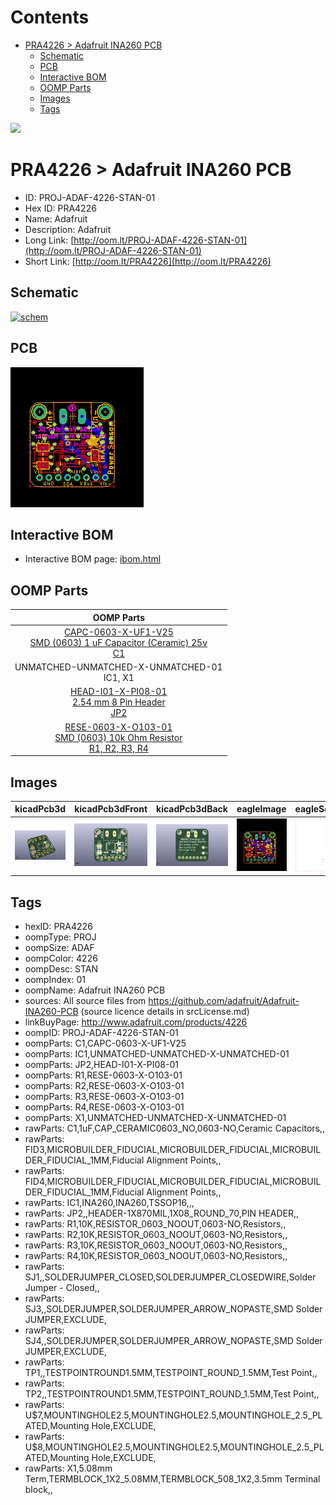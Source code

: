 



Contents
========

* [PRA4226 > Adafruit INA260 PCB](#pra4226--adafruit-ina260-pcb)
	* [Schematic](#schematic)
	* [PCB](#pcb)
	* [Interactive BOM](#interactive-bom)
	* [OOMP Parts](#oomp-parts)
	* [Images](#images)
	* [Tags](#tags)
  
![][im]
# PRA4226 > Adafruit INA260 PCB

- ID: PROJ-ADAF-4226-STAN-01
- Hex ID: PRA4226
- Name: Adafruit
- Description: Adafruit
- Long Link: [http://oom.lt/PROJ-ADAF-4226-STAN-01](http://oom.lt/PROJ-ADAF-4226-STAN-01)
- Short Link: [http://oom.lt/PRA4226](http://oom.lt/PRA4226)

## Schematic
  
[![schem](eagleSchemImage.png)](eagleSchemImage.png)
## PCB
  
[![pcb](eagleImage.png)](eagleImage.png)
## Interactive BOM

- Interactive BOM page: [ibom.html](https://htmlpreview.github.io/?https://github.com/oomlout/oomlout_OOMP_projects/blob/main/PROJ-ADAF-4226-STAN-01/kicad/bom/ibom.html)

## OOMP Parts
  

|OOMP Parts|
| :---: |
|[CAPC-0603-X-UF1-V25<br> SMD (0603) 1 uF Capacitor (Ceramic) 25v<br> C1](https://github.com/oomlout/oomlout_OOMP_parts/tree/main/CAPC-0603-X-UF1-V25/)|
|UNMATCHED-UNMATCHED-X-UNMATCHED-01<BR>IC1, X1|
|[HEAD-I01-X-PI08-01<br> 2.54 mm 8 Pin Header<br> JP2](https://github.com/oomlout/oomlout_OOMP_parts/tree/main/HEAD-I01-X-PI08-01/)|
|[RESE-0603-X-O103-01<br> SMD (0603) 10k Ohm Resistor<br> R1, R2, R3, R4](https://github.com/oomlout/oomlout_OOMP_parts/tree/main/RESE-0603-X-O103-01/)|

## Images
  
  

|kicadPcb3d|kicadPcb3dFront|kicadPcb3dBack|eagleImage|eagleSchemImage|
| :---: | :---: | :---: | :---: | :---: |
|[![kicadPcb3d](kicadPcb3d_140.png)](kicadPcb3d.png)|[![kicadPcb3dFront](kicadPcb3dFront_140.png)](kicadPcb3dFront.png)|[![kicadPcb3dBack](kicadPcb3dBack_140.png)](kicadPcb3dBack.png)|[![eagleImage](eagleImage_140.png)](eagleImage.png)|[![eagleSchemImage](eagleSchemImage_140.png)](eagleSchemImage.png)|

## Tags

- hexID: PRA4226
- oompType: PROJ
- oompSize: ADAF
- oompColor: 4226
- oompDesc: STAN
- oompIndex: 01
- oompName: Adafruit INA260 PCB
- sources: All source files from https://github.com/adafruit/Adafruit-INA260-PCB (source licence details in srcLicense.md)
- linkBuyPage: http://www.adafruit.com/products/4226
- oompID: PROJ-ADAF-4226-STAN-01
- oompParts: C1,CAPC-0603-X-UF1-V25
- oompParts: IC1,UNMATCHED-UNMATCHED-X-UNMATCHED-01
- oompParts: JP2,HEAD-I01-X-PI08-01
- oompParts: R1,RESE-0603-X-O103-01
- oompParts: R2,RESE-0603-X-O103-01
- oompParts: R3,RESE-0603-X-O103-01
- oompParts: R4,RESE-0603-X-O103-01
- oompParts: X1,UNMATCHED-UNMATCHED-X-UNMATCHED-01
- rawParts: C1,1uF,CAP_CERAMIC0603_NO,0603-NO,Ceramic Capacitors,,
- rawParts: FID3,MICROBUILDER_FIDUCIAL,MICROBUILDER_FIDUCIAL,MICROBUILDER_FIDUCIAL_1MM,Fiducial Alignment Points,,
- rawParts: FID4,MICROBUILDER_FIDUCIAL,MICROBUILDER_FIDUCIAL,MICROBUILDER_FIDUCIAL_1MM,Fiducial Alignment Points,,
- rawParts: IC1,INA260,INA260,TSSOP16,,,
- rawParts: JP2,,HEADER-1X870MIL,1X08_ROUND_70,PIN HEADER,,
- rawParts: R1,10K,RESISTOR_0603_NOOUT,0603-NO,Resistors,,
- rawParts: R2,10K,RESISTOR_0603_NOOUT,0603-NO,Resistors,,
- rawParts: R3,10K,RESISTOR_0603_NOOUT,0603-NO,Resistors,,
- rawParts: R4,10K,RESISTOR_0603_NOOUT,0603-NO,Resistors,,
- rawParts: SJ1,,SOLDERJUMPER_CLOSED,SOLDERJUMPER_CLOSEDWIRE,Solder Jumper - Closed,,
- rawParts: SJ3,,SOLDERJUMPER,SOLDERJUMPER_ARROW_NOPASTE,SMD Solder JUMPER,EXCLUDE,
- rawParts: SJ4,,SOLDERJUMPER,SOLDERJUMPER_ARROW_NOPASTE,SMD Solder JUMPER,EXCLUDE,
- rawParts: TP1,,TESTPOINTROUND1.5MM,TESTPOINT_ROUND_1.5MM,Test Point,,
- rawParts: TP2,,TESTPOINTROUND1.5MM,TESTPOINT_ROUND_1.5MM,Test Point,,
- rawParts: U$7,MOUNTINGHOLE2.5,MOUNTINGHOLE2.5,MOUNTINGHOLE_2.5_PLATED,Mounting Hole,EXCLUDE,
- rawParts: U$8,MOUNTINGHOLE2.5,MOUNTINGHOLE2.5,MOUNTINGHOLE_2.5_PLATED,Mounting Hole,EXCLUDE,
- rawParts: X1,5.08mm Term,TERMBLOCK_1X2_5.08MM,TERMBLOCK_508_1X2,3.5mm Terminal block,,



[im]: kicadPcb3d_450.png
